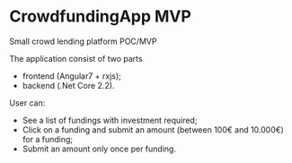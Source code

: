 # CrowdfundingApp MVP

Small crowd lending platform POC/MVP

The application consist of two parts
* frontend (Angular7 + rxjs); 
* backend (.Net Core 2.2).

User can:
* See a list of fundings with investment required;
* Click on a funding and submit an amount (between 100€ and 10.000€) for a funding;
* Submit an amount only once per funding.